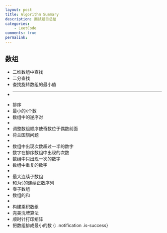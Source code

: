 ```yaml
---
layout: post
title: Algorithm Summary
description: 面试题目总结
categories:
    - LeetCode
comments: true
permalink: 
---
```

## 数组
  *  二维数组中查找
  *  二分查找
  *  查找旋转数组的最小值
  *  ---------------------------------------------
  *  排序
  *  最小的`K`个数
  *  数组中的逆序对
  *
  *  调整数组顺序使奇数位于偶数前面
  *  荷兰国旗问题
  *
  *  数组中出现次数超过一半的数字
  *  数字在排序数组中出现的次数
  *  数组中只出现一次的数字
  *  数组中重复的数字
  *
  *  最大连续子数组
  *  和为`S`的连续正数序列
  *  零子数组
  *  数组的和
  *
  *  构建乘积数组
  *  完美洗牌算法
  *  顺时针打印矩阵
  *  把数组排成最小的数
{: .notification .is-success}